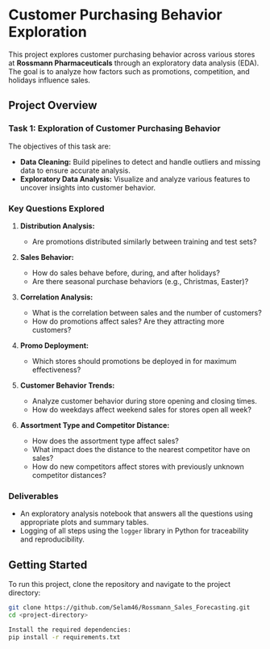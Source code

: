 # Customer Purchasing Behavior Exploration

This project explores customer purchasing behavior across various stores at **Rossmann Pharmaceuticals** through an exploratory data analysis (EDA). The goal is to analyze how factors such as promotions, competition, and holidays influence sales.

## Project Overview

### Task 1: Exploration of Customer Purchasing Behavior

The objectives of this task are:

- **Data Cleaning:** Build pipelines to detect and handle outliers and missing data to ensure accurate analysis.
- **Exploratory Data Analysis:** Visualize and analyze various features to uncover insights into customer behavior.

### Key Questions Explored

1. **Distribution Analysis:**
   - Are promotions distributed similarly between training and test sets?
  
2. **Sales Behavior:**
   - How do sales behave before, during, and after holidays?
   - Are there seasonal purchase behaviors (e.g., Christmas, Easter)?

3. **Correlation Analysis:**
   - What is the correlation between sales and the number of customers?
   - How do promotions affect sales? Are they attracting more customers?

4. **Promo Deployment:**
   - Which stores should promotions be deployed in for maximum effectiveness?

5. **Customer Behavior Trends:**
   - Analyze customer behavior during store opening and closing times.
   - How do weekdays affect weekend sales for stores open all week?

6. **Assortment Type and Competitor Distance:**
   - How does the assortment type affect sales?
   - What impact does the distance to the nearest competitor have on sales?
   - How do new competitors affect stores with previously unknown competitor distances?

### Deliverables

- An exploratory analysis notebook that answers all the questions using appropriate plots and summary tables.
- Logging of all steps using the `logger` library in Python for traceability and reproducibility.

## Getting Started

To run this project, clone the repository and navigate to the project directory:

```bash
git clone https://github.com/Selam46/Rossmann_Sales_Forecasting.git
cd <project-directory>

Install the required dependencies:
pip install -r requirements.txt
